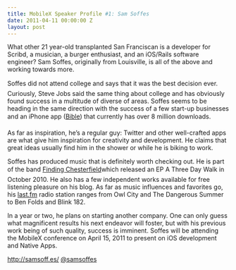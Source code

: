 ```yaml
---
title: MobileX Speaker Profile #1: Sam Soffes
date: 2011-04-11 00:00:00 Z
layout: post
---
```

 
<p>What other 21 year-old transplanted San Franciscan is a developer for Scribd, a musician, a burger enthusiast, and an iOS/Rails software engineer? Sam Soffes, originally from Louisville, is all of the above and working towards more.</p>
<p>Soffes did not attend college and says that it was the best decision ever. Curiously, Steve Jobs said the same thing about college and has obviously found success in a multitude of diverse of areas. Soffes seems to be heading in the same direction with the success of a few start-up businesses and an iPhone app (<a href="http://www.youversion.com/mobile/iphone" target="_blank">Bible</a>) that currently has over 8 million downloads.</p>
<p>As far as inspiration, he&rsquo;s a regular guy: Twitter and other well-crafted apps are what give him inspiration for creativity and development. He claims that great ideas usually find him in the shower or while he is biking to work.</p>
<p>Soffes has produced music that is definitely worth checking out. He is part of the band <a href="http://findingchesterfield.com/" target="_blank">Finding Chesterfield</a>which released an EP A Three Day Walk in October 2010. He also has a few independent works available for free listening pleasure on his blog. As far as music influences and favorites go, his <a href="http://last.fm/" target="_blank">last.fm</a> radio station ranges from Owl City and The Dangerous Summer to Ben Folds and Blink 182.</p>
<p>In a year or two, he plans on starting another company. One can only guess what magnificent results his next endeavor will foster, but with his previous work being of such quality, success is imminent. Soffes will be attending the MobileX conference on April 15, 2011 to present on iOS development and Native Apps.</p>
<p><a href="http://samsoff.es/" target="_blank">http://samsoff.es/</a> <a href="http://twitter.com/samsoffes" target="_blank">@samsoffes</a></p>
